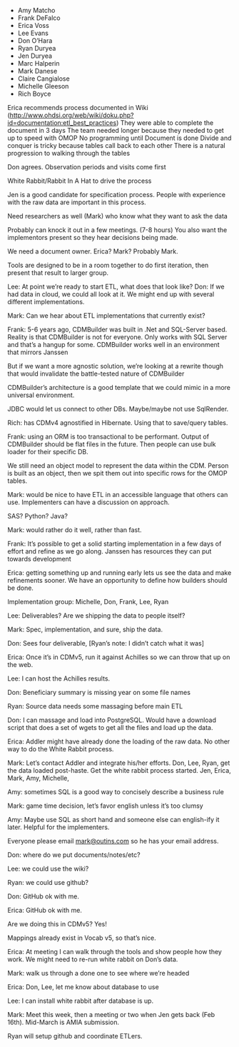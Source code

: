 ﻿- Amy Matcho
- Frank DeFalco
- Erica Voss
- Lee Evans
- Don O’Hara
- Ryan Duryea
- Jen Duryea
- Marc Halperin
- Mark Danese
- Claire Cangialose
- Michelle Gleeson
- Rich Boyce


Erica recommends process documented in Wiki (http://www.ohdsi.org/web/wiki/doku.php?id=documentation:etl_best_practices)
They were able to complete the document in 3 days
The team needed longer because they needed to get up to speed with OMOP
No programming until Document is done
Divide and conquer is tricky because tables call back to each other
There is a natural progression to walking through the tables


Don agrees. Observation periods and visits come first


White Rabbit/Rabbit In A Hat to drive the process


Jen is a good candidate for specification process.  People with experience with the raw data are important in this process.


Need researchers as well (Mark) who know what they want to ask the data


Probably can knock it out in a few meetings.  (7-8 hours)  You also want the implementors present so they hear decisions being made.


We need a document owner.  Erica?  Mark?  Probably Mark.


Tools are designed to be in a room together to do first iteration, then present that result to larger group.


Lee: At point we’re ready to start ETL, what does that look like?
Don: If we had data in cloud, we could all look at it.  We might end up with several different implementations.


Mark: Can we hear about ETL implementations that currently exist?


Frank: 5-6 years ago, CDMBuilder was built in .Net and SQL-Server based.  Reality is that CDMBuilder is not for everyone.  Only works with SQL Server and that’s a hangup for some.  CDMBuilder works well in an environment that mirrors Janssen


But if we want a more agnostic solution, we’re looking at a rewrite though that would invalidate the battle-tested nature of CDMBuilder


CDMBuilder’s architecture is a good template that we could mimic in a more universal environment.


JDBC would let us connect to other DBs.  Maybe/maybe not use SqlRender.


Rich: has CDMv4 agnostified in Hibernate.  Using that to save/query tables.


Frank: using an ORM is too transactional to be performant.  Output of CDMBuilder should be flat files in the future.  Then people can use bulk loader for their specific DB.


We still need an object model to represent the data within the CDM.  Person is built as an object, then we spit them out into specific rows for the OMOP tables.


Mark: would be nice to have ETL in an accessible language that others can use.  Implementers can have a discussion on approach.


SAS?  Python? Java?


Mark: would rather do it well, rather than fast.


Frank: It’s possible to get a solid starting implementation in a few days of effort and refine as we go along.  Janssen has resources they can put towards development


Erica: getting something up and running early lets us see the data and make refinements sooner.  We have an opportunity to define how builders should be done.


Implementation group: Michelle, Don, Frank, Lee, Ryan


Lee: Deliverables?  Are we shipping the data to people itself?


Mark:  Spec, implementation, and sure, ship the data.


Don: Sees four deliverable, [Ryan’s note:  I didn’t catch what it was]


Erica: Once it’s in CDMv5, run it against Achilles so we can throw that up on the web.


Lee: I can host the Achilles results.


Don: Beneficiary summary is missing year on some file names


Ryan: Source data needs some massaging before main ETL


Don: I can massage and load into PostgreSQL.  Would have a download script that does a set of wgets to get all the files and load up the data.


Erica: Addler might have already done the loading of the raw data.  No other way to do the White Rabbit process.


Mark: Let’s contact Addler and integrate his/her efforts.  Don, Lee, Ryan, get the data loaded post-haste.  Get the white rabbit process started.  Jen, Erica, Mark, Amy, Michelle,


Amy: sometimes SQL is a good way to concisely describe a business rule


Mark: game time decision, let’s favor english unless it’s too clumsy


Amy: Maybe use SQL as short hand and someone else can english-ify it later.  Helpful for the implementers.


Everyone please email mark@outins.com so he has your email address.


Don: where do we put documents/notes/etc?


Lee: we could use the wiki?


Ryan: we could use github?


Don: GitHub ok with me.


Erica: GitHub ok with me.


Are we doing this in CDMv5?  Yes!


Mappings already exist in Vocab v5, so that’s nice.


Erica: At meeting I can walk through the tools and show people how they work.  We might need to re-run white rabbit on Don’s data.


Mark: walk us through a done one to see where we’re headed


Erica: Don, Lee, let me know about database to use


Lee: I can install white rabbit after database is up.


Mark: Meet this week, then a meeting or two when Jen gets back (Feb 16th).  Mid-March is AMIA submission.


Ryan will setup github and coordinate ETLers.
